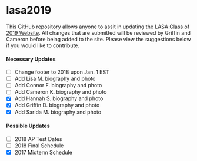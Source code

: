 # lasa2019

This GitHub repository allows anyone to assit in updating the [LASA Class of 2019 Website](https://lasa2019.com). All changes that are submitted will be reviewed by Griffin and Cameron before being added to the site. Please view the suggestions below if you would like to contribute.

#### Necessary Updates
- [ ] Change footer to 2018 upon Jan. 1 EST
- [ ] Add Lisa M. biography and photo
- [ ] Add Connor F. biography and photo
- [ ] Add Cameron K. biography and photo
- [x] Add Hannah S. biography and photo
- [x] Add Griffin D. biography and photo
- [x] Add Sarida M. biography and photo

#### Possible Updates
- [ ] 2018 AP Test Dates
- [ ] 2018 Final Schedule
- [x] 2017 Midterm Schedule
